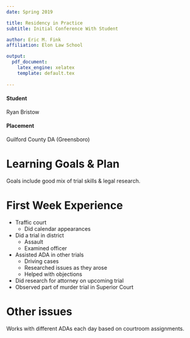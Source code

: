 ```yaml
---
date: Spring 2019

title: Residency in Practice
subtitle: Initial Conference With Student

author: Eric M. Fink
affiliation: Elon Law School

output: 
  pdf_document:
    latex_engine: xelatex
    template: default.tex
    
---
```


#### Student

Ryan Bristow

#### Placement

Guilford County DA (Greensboro)

# Learning Goals & Plan

Goals include good mix of trial skills & legal research. 

# First Week Experience 

- Traffic court 
    - Did calendar appearances
- Did a trial in district
    - Assault 
    - Examined officer 
- Assisted ADA in other trials 
    - Driving cases 
    - Researched issues as they arose 
    - Helped with objections 
- Did research for attorney on upcoming trial 
- Observed part of murder trial in Superior Court 

# Other issues 

Works with different ADAs each day based on courtroom assignments. 